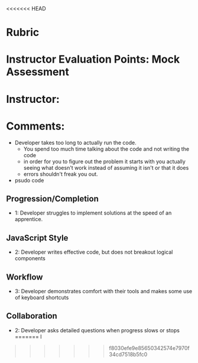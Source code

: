 <<<<<<< HEAD
# Rubric
# Instructor Evaluation Points: Mock Assessment
# Instructor:
# Comments:

- Developer takes too long to actually run the code.
  - You spend too much time talking about the code and not writing the code
  - in order for you to figure out the problem it starts with you actually seeing what doesn't work instead of assuming it isn't or that it does
  - errors shouldn't freak you out.
- psudo code

## Progression/Completion

* 1: Developer struggles to implement solutions at the speed of an apprentice.

## JavaScript Style

* 2: Developer writes effective code, but does not breakout logical components

## Workflow

* 3: Developer demonstrates comfort with their tools and makes some use of keyboard shortcuts

## Collaboration

* 2: Developer asks detailed questions when progress slows or stops
=======
l
>>>>>>> f8030efe9e85650342574e7970f34cd7518b5fc0
